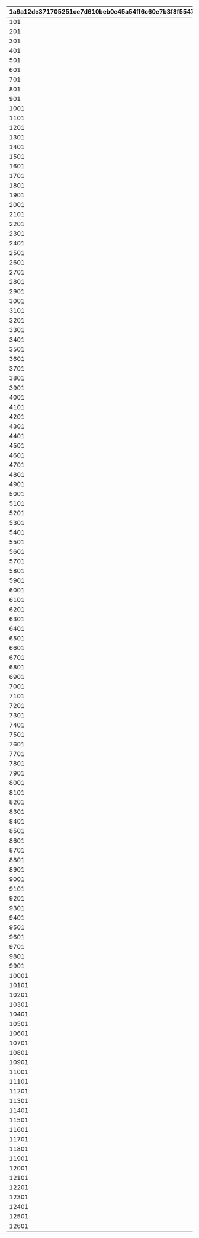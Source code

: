 |1a9a12de371705251ce7d610beb0e45a54ff6c60e7b3f8f5547c8c2e4bb38612|4d2e0ac8dc956319d5d2dba89587e86d66c7d08f8fcfdb3bf83777d1c14abc1a|b69e2e4f8bb979a1416f0d2df0b808e9ccdb7baabbddb6e7801acc785e1655fc|d1b85aa3e9d5c0f3f245787db444df04985e0144279af50e5fc35cfe0c07689d|36ecaf9c7f03460ec4adfe0a17f30a12d5d807573905fb09e47aac44ce221454|7195eca49168f5ae53ffbf0c28e1435aee2b88ecf8684117987a17d2410f8eae|bf24ef535fb4b17555887e114fd2d5aa5b65b27de0f5f775f2caeb3860649d4b|71d46b7a502ff3bacb54b1bb3c4e051f525dc54a6ce573ce9c9ab98c9e2d2356|591e5439c81672a436ea2c5be1a6c7b8e069c85ca6a8fdaa5e5513f395cb7c0f|d2f63d014af9d5406b53237d587169db0e430c6f50c8fcb497ba2e7270e75884|
| --- | --- | --- | --- | --- | --- | --- | --- | --- | --- |
|101|0|0|2|5000000|3|0|25101|111|0|
|201|0|0|2|5000000|3|0|25101|211|0|
|301|0|0|2|5500000|2|0|25101|311|0|
|401|0|0|2|5500000|2|0|25101|411|0|
|501|0|0|2|6000000|3|0|25101|511|0|
|601|0|0|2|6000000|2|0|25101|611|0|
|701|0|0|2|6500000|2|0|25101|711|0|
|801|0|0|2|6500000|2|0|25101|811|0|
|901|0|0|2|7000000|3|0|25101|911|0|
|1001|0|0|2|7000000|2|0|25101|1011|0|
|1101|0|1112|2|7500000|2|0|25101|1111|0|
|1201|0|1212|2|7500000|2|0|25101|1211|0|
|1301|0|0|2|8000000|3|0|25101|1311|0|
|1401|0|0|2|8000000|2|0|25101|1411|0|
|1501|0|0|2|8500000|2|0|25101|1511|0|
|1601|0|0|2|8500000|2|0|25101|1611|0|
|1701|0|0|2|9000000|3|0|25101|1711|0|
|1801|0|1812|2|9000000|2|0|25101|1811|0|
|1901|0|0|2|9500000|2|0|25101|1911|0|
|2001|0|0|2|9500000|2|0|25101|2011|0|
|2101|0|0|2|10000000|3|0|25101|2111|0|
|2201|0|0|2|10000000|2|0|25101|2211|0|
|2301|0|0|2|10500000|2|0|25101|2311|0|
|2401|0|0|2|10500000|2|0|25101|2411|0|
|2501|0|0|2|11000000|3|0|25101|2511|0|
|2601|0|2612|2|11000000|2|0|25101|2611|0|
|2701|0|2712|2|11500000|2|0|25101|2711|0|
|2801|0|2812|2|11500000|2|0|25101|2811|0|
|2901|0|0|2|12000000|3|0|25101|2911|0|
|3001|0|3012|2|12000000|2|0|25101|3011|0|
|3101|0|0|2|12500000|2|0|25101|3111|0|
|3201|0|0|2|12500000|2|0|25101|3211|0|
|3301|0|0|2|13000000|3|0|25101|3311|0|
|3401|0|0|2|13000000|3|0|25101|3411|0|
|3501|0|0|2|13500000|3|0|25101|3511|0|
|3601|0|0|2|13500000|3|0|25101|3611|0|
|3701|0|0|2|13500000|3|0|25101|3711|0|
|3801|0|3812|2|14000000|3|0|25101|3811|0|
|3901|0|0|2|14000000|3|0|25101|3911|0|
|4001|0|0|2|14000000|3|0|25101|4011|0|
|4101|0|0|2|14500000|3|0|25101|4111|0|
|4201|0|4212|2|14500000|3|0|25101|4211|0|
|4301|0|0|2|14500000|3|0|25101|4311|0|
|4401|0|0|2|15000000|3|0|25101|4411|0|
|4501|0|0|2|15000000|3|0|25101|4511|0|
|4601|0|0|2|15000000|3|0|25101|4611|0|
|4701|0|0|2|15500000|3|0|25101|4711|0|
|4801|0|0|2|15500000|3|0|25101|4811|0|
|4901|0|0|2|15500000|3|0|25101|4911|0|
|5001|0|0|2|16000000|3|0|25101|5011|0|
|5101|0|0|2|16000000|3|0|25101|5111|0|
|5201|0|0|2|16000000|3|0|25101|5211|0|
|5301|0|0|2|16500000|3|0|25101|5311|0|
|5401|0|5412|2|16500000|3|0|25101|5411|0|
|5501|0|0|2|16500000|3|0|25101|5511|0|
|5601|0|0|2|17000000|3|0|25101|5611|0|
|5701|0|0|2|17000000|3|0|25101|5711|0|
|5801|0|0|2|17000000|3|0|25101|5811|0|
|5901|0|0|2|17500000|3|0|25101|5911|0|
|6001|0|0|2|17500000|3|0|25101|6011|0|
|6101|0|0|2|17500000|3|0|25101|6111|0|
|6201|0|6212|2|18000000|3|0|25101|6211|0|
|6301|0|0|2|18000000|3|0|25101|6311|0|
|6401|0|0|2|18000000|3|0|25101|6411|0|
|6501|0|0|2|18500000|3|0|25101|6511|0|
|6601|0|0|2|18500000|3|0|25101|6611|0|
|6701|0|6712|2|18500000|3|0|25101|6711|0|
|6801|0|0|2|18500000|3|0|25101|6811|0|
|6901|0|0|2|19000000|3|0|25101|6911|0|
|7001|0|0|2|19000000|3|0|25101|7011|0|
|7101|0|0|2|19000000|3|0|25101|7111|0|
|7201|0|0|2|19000000|3|0|25101|7211|0|
|7301|0|0|2|19500000|3|0|25101|7311|0|
|7401|0|0|2|19500000|3|0|25101|7411|0|
|7501|0|0|2|19500000|3|0|25101|7511|0|
|7601|0|7612|2|19500000|3|0|25101|7611|0|
|7701|0|0|2|20000000|3|0|25101|7711|0|
|7801|0|0|2|20000000|3|0|25101|7811|0|
|7901|0|0|2|20000000|3|0|25101|7911|0|
|8001|0|0|2|20000000|3|0|25101|8011|0|
|8101|0|8112|2|20000000|3|0|25101|8111|0|
|8201|0|0|2|20000000|3|0|25101|8211|0|
|8301|0|8312|2|20000000|3|0|25101|8311|0|
|8401|0|0|2|20000000|3|0|25101|8411|0|
|8501|0|0|2|20000000|3|0|25101|8511|0|
|8601|0|0|2|20000000|3|0|25101|8611|0|
|8701|0|0|2|20000000|3|0|25101|8711|0|
|8801|0|0|2|20000000|3|0|25101|8811|0|
|8901|0|0|2|20000000|3|0|25101|8911|0|
|9001|0|0|2|20000000|3|0|25101|9011|0|
|9101|0|0|2|20000000|3|0|25101|9111|0|
|9201|0|9212|2|20000000|3|0|25101|9211|0|
|9301|0|0|2|20000000|3|0|25101|9311|0|
|9401|0|0|2|20000000|3|0|25101|9411|0|
|9501|0|0|2|20000000|3|0|25101|9511|0|
|9601|0|0|2|20000000|3|0|25101|9611|0|
|9701|0|0|2|20000000|3|0|25101|9711|0|
|9801|0|0|2|20000000|3|0|25101|9811|0|
|9901|0|0|2|20000000|3|0|25101|9911|0|
|10001|0|0|2|20000000|3|0|25101|10011|0|
|10101|0|0|2|20000000|3|0|25101|10111|0|
|10201|0|0|2|20000000|3|0|25101|10211|0|
|10301|0|10312|2|20000000|3|0|25101|10311|0|
|10401|0|0|2|20000000|3|0|25101|10411|0|
|10501|0|0|2|20000000|3|0|25101|10511|0|
|10601|0|0|2|20000000|3|0|25101|10611|0|
|10701|0|0|2|20000000|3|0|25101|10711|0|
|10801|0|0|2|20000000|3|0|25101|10811|0|
|10901|0|0|2|20000000|3|0|25101|10911|0|
|11001|0|0|2|20000000|3|0|25101|11011|0|
|11101|0|0|2|20000000|3|0|25101|11111|0|
|11201|0|0|2|20000000|3|0|25101|11211|0|
|11301|0|0|2|20000000|3|0|25101|11311|0|
|11401|0|0|2|20000000|3|0|25101|11411|0|
|11501|0|0|2|20000000|3|0|25101|11511|0|
|11601|0|0|2|20000000|3|0|25101|11611|0|
|11701|0|0|2|20000000|3|0|25101|11711|0|
|11801|0|0|2|20000000|3|0|25101|11811|0|
|11901|0|11912|2|20000000|3|0|25101|11911|0|
|12001|0|0|2|20000000|3|0|25101|12011|0|
|12101|0|0|2|20000000|3|0|25101|12111|0|
|12201|0|0|2|20000000|3|0|25101|12211|0|
|12301|0|0|2|20000000|3|0|25101|12311|0|
|12401|0|0|2|20000000|3|0|25101|12411|0|
|12501|0|0|2|20000000|3|0|25101|12511|0|
|12601|0|0|2|20000000|3|0|25101|12611|0|